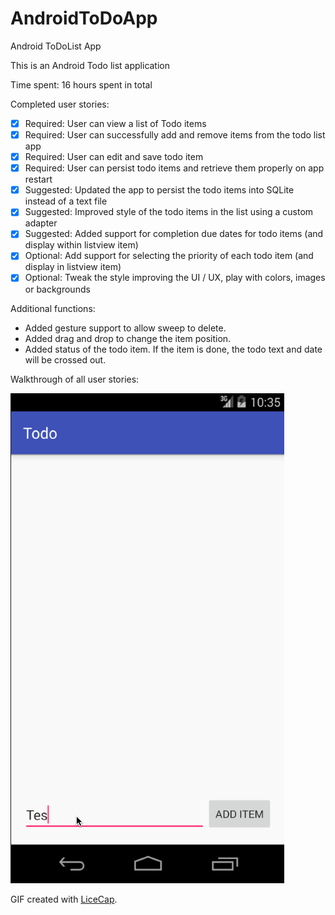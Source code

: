 # AndroidToDoApp
Android ToDoList App

This is an Android Todo list application

Time spent: 16 hours spent in total

Completed user stories:

 * [x] Required: User can view a list of Todo items
 * [x] Required: User can successfully add and remove items from the todo list app
 * [x] Required: User can edit and save todo item
 * [x] Required: User can persist todo items and retrieve them properly on app restart
 * [x] Suggested: Updated the app to persist the todo items into SQLite instead of a text file
 * [x] Suggested: Improved style of the todo items in the list using a custom adapter
 * [x] Suggested: Added support for completion due dates for todo items (and display within listview item)
 * [x] Optional: Add support for selecting the priority of each todo item (and display in listview item)
 * [x] Optional: Tweak the style improving the UI / UX, play with colors, images or backgrounds
 
Additional functions:
* Added gesture support to allow sweep to delete.
* Added drag and drop to change the item position.
* Added status of the todo item. If the item is done, the todo text and date will be crossed out.

Walkthrough of all user stories:

![Video Walkthrough](TodoAppDemo_KitKat.gif)

GIF created with [LiceCap](http://www.cockos.com/licecap/).
